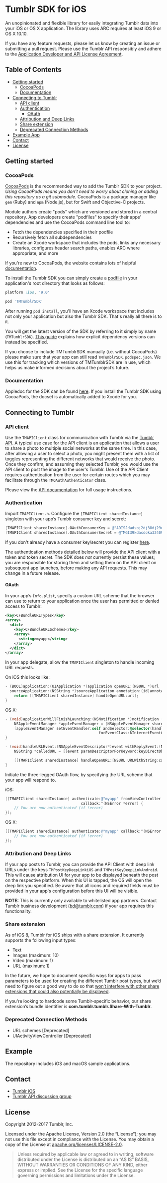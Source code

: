 # Tumblr SDK for iOS

An unopinionated and flexible library for easily integrating Tumblr data into
your iOS or OS X application. The library uses ARC requires at least iOS 9 or OS X 10.10.

If you have any feature requests, please let us know by creating an issue or
submitting a pull request. Please use the Tumblr API responsibly and adhere to the [Application Developer and API License Agreement](http://www.tumblr.com/docs/en/api_agreement).

## Table of Contents

* [Getting started](#getting-started)
    * [CocoaPods](#cocoapods)
    * [Documentation](#documentation)
* [Connecting to Tumblr](#connecting-to-tumblr)
    * [API client](#api-client)
    * [Authentication](#authentication)
         * [OAuth](#oauth) 
    * [Attribution and Deep Links](#attribution-and-deep-links)
    * [Share extension](#share-extension)
    * [Deprecated Connection Methods](#deprecated-connection-methods)
* [Example App](#example)
* [Contact](#contact)
* [License](#license)

## Getting started

### CocoaPods

[CocoaPods](http://cocoapods.org) is the recommended way to add the Tumblr
SDK to your project. *Using CocoaPods means you don't need to worry about
cloning or adding this repository as a git submodule.* CocoaPods is a package
manager like `gem` (Ruby) and `npm` (Node.js), but for Swift and Objective-C projects.

Module authors create "pods" which are versioned and stored in a central
repository. App developers create "podfiles" to specify their apps'
dependencies and use the CocoaPods command line tool to:

* Fetch the dependencies specified in their podfile
* Recursively fetch all subdependencies
* Create an Xcode workspace that includes the pods, links any necessary libraries,
configures header search paths, enables ARC where appropriate, and more

If you're new to CocoaPods, the website contains lots of helpful [documentation](http://docs.cocoapods.org).

To install the Tumblr SDK you can simply create a
[podfile](https://github.com/CocoaPods/CocoaPods/wiki/A-Podfile)
in your application's root directory that looks as follows:

``` ruby
platform :ios, '9.0'

pod 'TMTumblrSDK'
```

After running `pod install`, you'll have an Xcode workspace that includes not
only your application but also the Tumblr SDK. That's really all there is to it.

You will get the latest version of the SDK by referring to it simply by name
(`TMTumblrSDK`). [This guide](http://docs.cocoapods.org/guides/dependency_versioning.html)
explains how explicit dependency versions can instead be specified.

If you choose to include TMTumblrSDK manually (i.e. without CocoaPods)
please make sure that your app can still read `TMTumblrSDK.podspec.json`. We use this for
tracking which versions of TMTumblrSDK are in use, which helps us make informed decisions
about the project’s future.

### Documentation

Appledoc for the SDK can be found [here](http://cocoadocs.org/docsets/TMTumblrSDK).
If you install the Tumblr SDK using CocoaPods, the docset is automatically added
to Xcode for you.

## Connecting to Tumblr

### API client

Use the `TMAPIClient` class for communication with Tumblr via the [Tumblr API](http://www.tumblr.com/docs/en/api/v2). A typical use case for the API client is an application that allows a user to share a photo to multiple social networks at the same time. In this case, after allowing a user to select a photo, you might present them with a list of toggles representing the different networks that would receive the photo. Once they confirm, and assuming they selected Tumblr, you would use the API client to post the image to the user's Tumblr. Use of the API Client requires authentication from the user for certain routes which you may facilitate through the `TMOAuthAuthenticator` class.

Please view the [API documentation](http://www.tumblr.com/docs/en/api/v2) for full usage instructions.

### Authentication

Import `TMAPIClient.h`. Configure the `[TMAPIClient sharedInstance]` singleton
with your app’s Tumblr consumer key and secret:

``` objectivec
[TMAPIClient sharedInstance].OAuthConsumerKey = @"ADISJdadsoj2dj38dj29dj38jd9238jdk92djasdjASDaoijsd";
[TMAPIClient sharedInstance].OAuthConsumerSecret = @"MGI39kdasdoka3240989ASFjoiajsfomdasd39129ASDAPDOJa";
```

If you don't already have a consumer key/secret you can
register [here](http://www.tumblr.com/oauth/apps).

The authentication methods detailed below will provide the API client with a token and token secret. The
SDK does *not* currently persist these values; you are responsible for storing them and setting them on
the API client on subsequent app launches, before making any API requests. This may change in a future
release.

#### OAuth

In your app’s `Info.plist`, specify a custom URL scheme that the browser can
use to return to your application once the user has permitted or denied
access to Tumblr:

``` xml
<key>CFBundleURLTypes</key>
<array>
  <dict>
    <key>CFBundleURLSchemes</key>
    <array>
      <string>myapp</string>
    </array>
  </dict>
</array>
```

In your app delegate, allow the `TMAPIClient` singleton to handle incoming URL requests.

On iOS this looks like:

``` objectivec
- (BOOL)application:(UIApplication *)application openURL:(NSURL *)url
  sourceApplication:(NSString *)sourceApplication annotation:(id)annotation {
    return [[TMAPIClient sharedInstance] handleOpenURL:url];
}
```

OS X:

``` objectivec
- (void)applicationWillFinishLaunching:(NSNotification *)notification {
    NSAppleEventManager *appleEventManager = [NSAppleEventManager sharedAppleEventManager];
    [appleEventManager setEventHandler:self andSelector:@selector(handleURLEvent:withReplyEvent:)
                                          forEventClass:kInternetEventClass andEventID:kAEGetURL];
}

- (void)handleURLEvent:(NSAppleEventDescriptor*)event withReplyEvent:(NSAppleEventDescriptor*)replyEvent {
    NSString *calledURL = [[event paramDescriptorForKeyword:keyDirectObject] stringValue];

    [[TMAPIClient sharedInstance] handleOpenURL:[NSURL URLWithString:calledURL]];
}
```

Initiate the three-legged OAuth flow, by specifying the URL scheme that your app will respond to.

iOS:

``` objectivec
[[TMAPIClient sharedInstance] authenticate:@"myapp" fromViewController:controller
                                  callback:^(NSError *error) {
    // You are now authenticated (if !error)
}];
```

OS X:

``` objectivec
[[TMAPIClient sharedInstance] authenticate:@"myapp" callback:^(NSError *error) {
    // You are now authenticated (if !error)
}];
```


### Attribution and Deep Links

If your app posts to Tumblr, you can provide the API Client with deep link URLs under the keys `TMPostKeyDeepLinkiOS` and `TMPostKeyDeepLinkAndroid`. This will cause attribution UI for your app to be displayed beneath the post on the respective platform. When this UI is tapped, the OS will open the deep link you specified. Be aware that all icons and required fields must be provided in your app's configuration before this UI will be visible.

**NOTE:** This is currently only available to whitelisted app partners. Contact Tumblr business development ([bd@tumblr.com](mailto:bd@tumblr.com)) if your app requires this functionality.

### Share extension

As of iOS 8, Tumblr for iOS ships with a share extension. It currently supports the following input types:

* Text
* Images (maximum: 10)
* Video (maximum: 1)
* URL (maximum: 1)

In the future, we hope to document specific ways for apps to pass parameters to be used for creating the different 
Tumblr post types, but we’d need to figure out a good way to do so that [won’t interfere with other share
extensions that could also potentially be displayed](https://github.com/tumblr/ios-extension-issues/issues/5).

If you're looking to hardcode some Tumblr-specific behavior, our share extension’s bundle identifier is **com.tumblr.tumblr.Share-With-Tumblr**.

### Deprecated Connection Methods
* URL schemes [Deprecated]
* UIActivityViewController [Deprecated]

## Example

The repository includes iOS and macOS sample applications.


## Contact

* [Tumblr iOS](mailto:ios-engineering@tumblr.com)
* [Tumblr API discussion group](https://groups.google.com/group/tumblr-api/)

## License

Copyright 2012-2017 Tumblr, Inc.

Licensed under the Apache License, Version 2.0 (the “License”); you may not use
this file except in compliance with the License. You may obtain a copy of the
License at [apache.org/licenses/LICENSE-2.0](http://www.apache.org/licenses/LICENSE-2.0).

> Unless required by applicable law or agreed to in writing, software
> distributed under the License is distributed on an “AS IS” BASIS, WITHOUT
> WARRANTIES OR CONDITIONS OF ANY KIND, either express or implied. See the
> License for the specific language governing permissions and limitations under
> the License.
